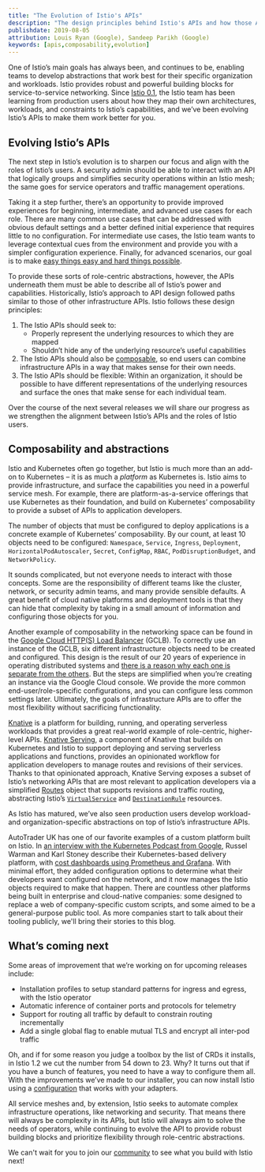 ```yaml
---
title: "The Evolution of Istio's APIs"
description: "The design principles behind Istio's APIs and how those APIs are evolving."
publishdate: 2019-08-05
attribution: Louis Ryan (Google), Sandeep Parikh (Google)
keywords: [apis,composability,evolution]
---
```


One of Istio’s main goals has always been, and continues to be, enabling teams to develop abstractions that work best for their specific organization and workloads. Istio provides robust and powerful building blocks for service-to-service networking. Since [Istio 0.1](/news/2017/announcing-0.1), the Istio team has been learning from production users about how they map their own architectures, workloads, and constraints to Istio’s capabilities, and we’ve been evolving Istio’s APIs to make them work better for you.

## Evolving Istio’s APIs

The next step in Istio’s evolution is to sharpen our focus and align with the roles of Istio’s users. A security admin should be able to interact with an API that logically groups and simplifies security operations within an Istio mesh; the same goes for service operators and traffic management operations.

Taking it a step further, there’s an opportunity to provide improved experiences for beginning, intermediate, and advanced use cases for each role. There are many common use cases that can be addressed with obvious default settings and a better defined initial experience that requires little to no configuration. For intermediate use cases, the Istio team wants to leverage contextual cues from the environment and provide you with a simpler configuration experience. Finally, for advanced scenarios, our goal is to make [easy things easy and hard things possible](https://www.quora.com/What-is-the-origin-of-the-phrase-make-the-easy-things-easy-and-the-hard-things-possible).

To provide these sorts of role-centric abstractions, however, the APIs underneath them must be able to describe all of Istio’s power and capabilities. Historically, Istio’s approach to API design followed paths similar to those of other infrastructure APIs. Istio follows these design principles:

1. The Istio APIs should seek to:
    - Properly represent the underlying resources to which they are mapped
    - Shouldn’t hide any of the underlying resource’s useful capabilities
1. The Istio APIs should also be [composable](https://en.wikipedia.org/wiki/Composability), so end users can combine infrastructure APIs in a way that makes sense for their own needs.
1. The Istio APIs should be flexible: Within an organization, it should be possible to have different representations of the underlying resources and surface the ones that make sense for each individual team.

Over the course of the next several releases we will share our progress as we strengthen the alignment between Istio’s APIs and the roles of Istio users.

## Composability and abstractions

Istio and Kubernetes often go together, but Istio is much more than an add-on to Kubernetes – it is as much a _platform_ as Kubernetes is. Istio aims to provide infrastructure, and surface the capabilities you need in a powerful service mesh. For example, there are platform-as-a-service offerings that use Kubernetes as their foundation, and build on Kubernetes’ composability to provide a subset of APIs to application developers.

The number of objects that must be configured to deploy applications is a concrete example of Kubernetes’ composability. By our count, at least 10 objects need to be configured: `Namespace`, `Service`, `Ingress`, `Deployment`, `HorizontalPodAutoscaler`, `Secret`, `ConfigMap`, `RBAC`, `PodDisruptionBudget`, and `NetworkPolicy`.

It sounds complicated, but not everyone needs to interact with those concepts. Some are the responsibility of different teams like the cluster, network, or security admin teams, and many provide sensible defaults. A great benefit of cloud native platforms and deployment tools is that they can hide that complexity by taking in a small amount of information and configuring those objects for you.

Another example of composability in the networking space can be found in the [Google Cloud HTTP(S) Load Balancer](https://cloud.google.com/load-balancing/docs/https/) (GCLB). To correctly use an instance of the GCLB, six different infrastructure objects need to be created and configured. This design is the result of our 20 years of experience in operating distributed systems and [there is a reason why each one is separate from the others](https://www.youtube.com/watch?v=J5HJ1y6PeyE). But the steps are simplified when you’re creating an instance via the Google Cloud console. We provide the more common end-user/role-specific configurations, and you can configure less common settings later. Ultimately, the goals of infrastructure APIs are to offer the most flexibility without sacrificing functionality.

[Knative](http://knative.dev) is a platform for building, running, and operating serverless workloads that provides a great real-world example of role-centric,
higher-level APIs. [Knative Serving](https://knative.dev/docs/serving/), a component of Knative that builds on Kubernetes and Istio to support deploying and
serving serverless applications and functions, provides an opinionated workflow for application developers to manage routes and revisions of their services.
Thanks to that opinionated approach, Knative Serving exposes a subset of Istio’s networking APIs that are most relevant to application developers via a simplified
[Routes](https://github.com/knative/docs/blob/master/docs/serving/spec/knative-api-specification-1.0.md#route) object that supports revisions and traffic routing,
abstracting Istio’s [`VirtualService`](/docs/reference/config/networking/v1alpha3/virtual-service/) and [`DestinationRule`](/docs/reference/config/networking/v1alpha3/destination-rule/)
resources.

As Istio has matured, we’ve also seen production users develop workload- and organization-specific abstractions on top of Istio’s infrastructure APIs.

AutoTrader UK has one of our favorite examples of a custom platform built on Istio. In [an interview with the Kubernetes Podcast from Google](https://kubernetespodcast.com/episode/052-autotrader/), Russel Warman and Karl Stoney describe their Kubernetes-based delivery platform, with [cost dashboards using Prometheus and Grafana](https://karlstoney.com/2018/07/07/managing-your-costs-on-kubernetes/). With minimal effort, they added configuration options to determine what their developers want configured on the network, and it now manages the Istio objects required to make that happen. There are countless other platforms being built in enterprise and cloud-native companies: some designed to replace a web of company-specific custom scripts, and some aimed to be a general-purpose public tool. As more companies start to talk about their tooling publicly, we'll bring their stories to this blog.

## What’s coming next

Some areas of improvement that we’re working on for upcoming releases include:

- Installation profiles to setup standard patterns for ingress and egress, with the Istio operator
- Automatic inference of container ports and protocols for telemetry
- Support for routing all traffic by default to constrain routing incrementally
- Add a single global flag to enable mutual TLS and encrypt all inter-pod traffic

Oh, and if for some reason you judge a toolbox by the list of CRDs it installs, in Istio 1.2 we cut the number from 54 down to 23. Why? It turns out that if you have a bunch of features, you need to have a way to configure them all. With the improvements we’ve made to our installer, you can now install Istio using a [configuration](/docs/setup/additional-setup/config-profiles/) that works with your adapters.

All service meshes and, by extension, Istio seeks to automate complex infrastructure operations, like networking and security. That means there will always be complexity in its APIs, but Istio will always aim to solve the needs of operators, while continuing to evolve the API to provide robust building blocks and prioritize flexibility through role-centric abstractions.

We can't wait for you to join our [community](/about/community/join/) to see what you build with Istio next!
